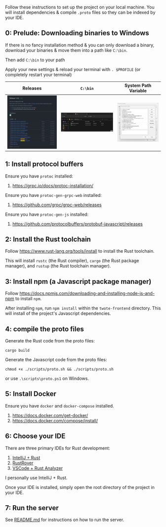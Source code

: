 Follow these instructions to set up the project on your local machine. You will install dependencies & compile `.proto`
files so they can be indexed by your IDE.

## 0: Prelude: Downloading binaries to Windows

If there is no fancy installation method & you can only download a binary, download your binaries & move them into a path like `C:\bin`.

Then add `C:\bin` to your path 

Apply your new settings & reload your terminal with `. $PROFILE` (or completely restart your terminal)

| Releases | `C:\bin`                | System Path Variable     |
|----------|---------------------|--------------------------|
| ![img_2.png](resources/releases.png)         | ![img.png](resources/bin.png) | ![img_1.png](resources/env.png)  |


## 1: Install protocol buffers

Ensure you have `protoc` installed:

1. https://grpc.io/docs/protoc-installation/

Ensure you have `protoc-gen-grpc-web` installed:

1. https://github.com/grpc/grpc-web/releases

Ensure you have `protoc-gen-js` installed:

1. https://github.com/protocolbuffers/protobuf-javascript/releases

## 2: Install the Rust toolchain

Follow https://www.rust-lang.org/tools/install to install the Rust toolchain.

This will install `rustc` (the Rust compiler), `cargo` (the Rust package manager), and `rustup` (the Rust toolchain
manager).

## 3: Install npm (a Javascript package manager)

Follow https://docs.npmjs.com/downloading-and-installing-node-js-and-npm to install `npm`.

After installing `npm`, run `npm install` within the `twote-frontend` directory. This will install of the project's Javascript dependencies.

## 4: compile the proto files

Generate the Rust code from the proto files:

```
cargo build
```

Generate the Javascript code from the proto files:

```
chmod +x ./scripts/proto.sh && ./scripts/proto.sh
```

or use `.\scripts\proto.ps1` on Windows.

## 5: Install Docker

Ensure you have `docker` and `docker-compose` installed.

1. https://docs.docker.com/get-docker/
2. https://docs.docker.com/compose/install/

## 6: Choose your IDE

There are three primary IDEs for Rust development:
1. [IntelliJ + Rust](https://intellij-rust.github.io/)
2. [RustRover](https://www.jetbrains.com/rust/)
3. [VSCode + Rust Analyzer](https://rust-analyzer.github.io/)

I personally use IntelliJ + Rust.

Once your IDE is installed, simply open the root directory of the project in your IDE.

## 7: Run the server

See [README.md](README.md#running-the-app) for instructions on how to run the server.